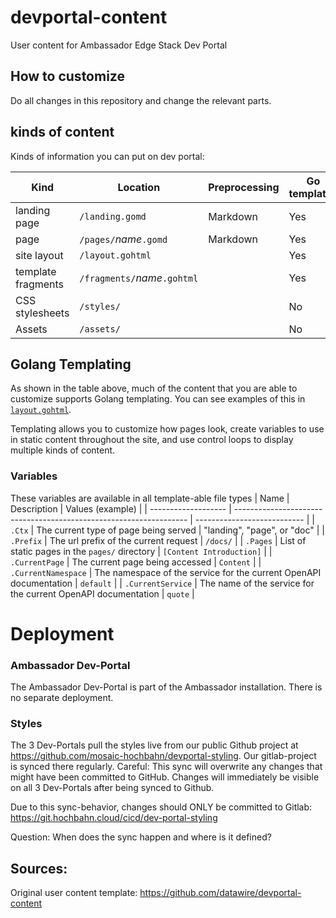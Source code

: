 # devportal-content
User content for Ambassador Edge Stack Dev Portal

## How to customize
Do all changes in this repository and change the relevant parts. 

## kinds of content

Kinds of information you can put on dev portal:

| Kind               | Location                       | Preprocessing | Go templates |
|--------------------|--------------------------------|---------------|--------------|
| landing page       | `/landing.gomd`                | Markdown      | Yes          |
| page               | `/pages/`_name_`.gomd`         | Markdown      | Yes          |
| site layout        | `/layout.gohtml`               |               | Yes          |
| template fragments | `/fragments/`_name_`.gohtml`   |               | Yes          |
| CSS stylesheets    | `/styles/`                     |               | No           |
| Assets             | `/assets/`                     |               | No           |

## Golang Templating

As shown in the table above, much of the content that you are able to customize supports Golang templating. You can see examples of this in [`layout.gohtml`](./layout.gohtml).

Templating allows you to customize how pages look, create variables to use in static content throughout the site, and use control loops to display multiple kinds of content.

### Variables
These variables are available in all template-able file types
| Name                | Description                                                        | Values (example)            |
| ------------------- | ------------------------------------------------------------------ | --------------------------- |
| `.Ctx`              | The current type of page being served                              | "landing", "page", or "doc" |
| `.Prefix`           | The url prefix of the current request                              | `/docs/`                    |
| `.Pages`            | List of static pages in the `pages/` directory                     | `[Content Introduction]`    |
| `.CurrentPage`      | The current page being accessed                                    | `Content`                   |
| `.CurrentNamespace` | The namespace of the service for the current OpenAPI documentation | `default`                   |
| `.CurrentService`   | The name of the service for the current OpenAPI documentation      | `quote`                     |

# Deployment

### Ambassador Dev-Portal
The Ambassador Dev-Portal is part of the Ambassador installation. There is no separate deployment.

### Styles
The 3 Dev-Portals pull the styles live from our public Github project at https://github.com/mosaic-hochbahn/devportal-styling.
Our gitlab-project  is synced there regularly. Careful: This sync will overwrite any changes that might have been committed to GitHub.
Changes will immediately be visible on all 3 Dev-Portals after being synced to Github.

Due to this sync-behavior, changes should ONLY be committed to Gitlab:
https://git.hochbahn.cloud/cicd/dev-portal-styling

Question: When does the sync happen and where is it defined?

## Sources:
Original user content template:
https://github.com/datawire/devportal-content